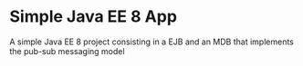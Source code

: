 # Simple Java EE 8 App

A simple Java EE 8 project consisting in a EJB and an MDB that implements
the pub-sub messaging model

